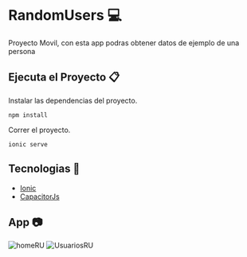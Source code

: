 # RandomUsers 💻

Proyecto Movil, con esta app podras obtener datos de ejemplo de una persona

## Ejecuta el Proyecto 📋

Instalar las dependencias del proyecto.

```text
npm install
```

Correr el proyecto.

```text
ionic serve
```

## Tecnologias 🔧

* [Ionic](https://ionicframework.com/)
* [CapacitorJs](https://capacitorjs.com/)

## App 📷

![homeRU](https://github.com/josemartinez1Mojojo7/RandomUsers/assets/85816562/27cc2700-c8ba-4cda-aee5-52ae9ab4144b)
![UsuariosRU](https://github.com/josemartinez1Mojojo7/RandomUsers/assets/85816562/63ef27dd-c264-4d26-8f3c-8f85e3b9ac13)
